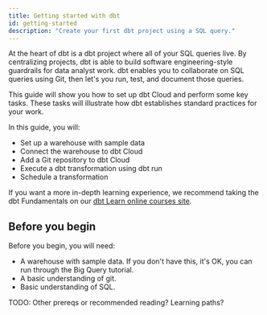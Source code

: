 ```yaml
---
title: Getting started with dbt
id: getting-started
description: "Create your first dbt project using a SQL query."
---
```


At the heart of dbt is a dbt project where all of your SQL queries live. By centralizing projects, dbt is able to build software engineering-style guardrails for data analyst work. dbt enables you to collaborate on SQL queries using Git, then let's you run, test, and document those queries.

This guide will show you how to set up dbt Cloud and perform some key tasks. These tasks will illustrate how dbt establishes standard practices for your work.

In this guide, you will:

* Set up a warehouse with sample data
* Connect the warehouse to dbt Cloud
* Add a Git repository to dbt Cloud
* Execute a dbt transformation using dbt run
* Schedule a transformation

If you want a more in-depth learning experience, we recommend taking the dbt Fundamentals on our [dbt Learn online courses site](https://courses.getdbt.com/).
## Before you begin

Before you begin, you will need:

* A warehouse with sample data. If you don't have this, it's OK, you can run through the Big Query tutorial.
* A basic understanding of git. 
* Basic understanding of SQL.

TODO: Other prereqs or recommended reading? Learning paths?
